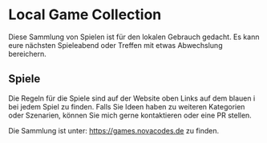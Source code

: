 # Local Game Collection

Diese Sammlung von Spielen ist für den lokalen Gebrauch gedacht. Es kann eure nächsten Spieleabend oder Treffen
mit etwas Abwechslung bereichern.

## Spiele
Die Regeln für die Spiele sind auf der Website oben Links auf dem blauen i bei jedem Spiel zu finden.
Falls Sie Ideen haben zu weiteren Kategorien oder Szenarien, können Sie mich gerne kontaktieren oder eine PR stellen.

Die Sammlung ist unter: https://games.novacodes.de zu finden.